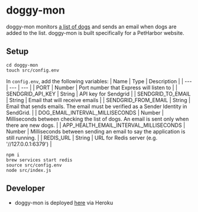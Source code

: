 # doggy-mon
doggy-mon monitors [a list of dogs](https://github.com/lmle/doggy-mon/blob/main/src/constants/petharbor.js) and sends an email when dogs are added to the list. doggy-mon is built specifically for a PetHarbor website.

## Setup
```
cd doggy-mon
touch src/config.env
```

In `config.env`, add the following variables:
| Name | Type | Description |
| --- | --- | --- |
| PORT | Number | Port number that Express will listen to |
| SENDGRID_API_KEY | String | API key for Sendgrid |
| SENDGRID_TO_EMAIL | String | Email that will receive emails |
| SENDGRID_FROM_EMAIL | String | Email that sends emails. The email must be verified as a Sender Identity in SendGrid. |
| DOG_EMAIL_INTERVAL_MILLISECONDS | Number | Milliseconds between checking the list of dogs. An email is sent only when there are new dogs. |
| APP_HEALTH_EMAIL_INTERVAL_MILLISECONDS | Number | Milliseconds between sending an email to say the application is still running. |
| REDIS_URL | String | URL for Redis server (e.g. '//127.0.0.1:6379') |

```
npm i
brew services start redis
source src/config.env
node src/index.js
```

## Developer
* doggy-mon is deployed [here](https://doggy-mon.herokuapp.com/) via Heroku

